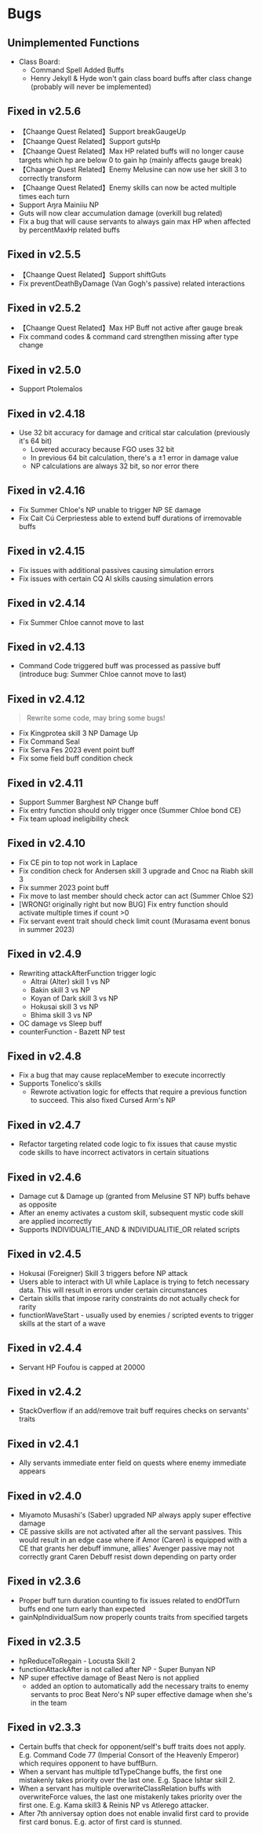 # Bugs

## Unimplemented Functions

- Class Board:
  - Command Spell Added Buffs
  - Henry Jekyll & Hyde won't gain class board buffs after class change (probably will never be implemented)

## Fixed in v2.5.6

- 【Chaange Quest Related】Support breakGaugeUp
- 【Chaange Quest Related】Support gutsHp
- 【Chaange Quest Related】Max HP related buffs will no longer cause targets which hp are below 0 to gain hp (mainly affects gauge break)
- 【Chaange Quest Related】Enemy Melusine can now use her skill 3 to correctly transform
- 【Chaange Quest Related】Enemy skills can now be acted multiple times each turn
- Support Aŋra Mainiiu NP
- Guts will now clear accumulation damage (overkill bug related)
- Fix a bug that will cause servants to always gain max HP when affected by percentMaxHp related buffs

## Fixed in v2.5.5
- 【Chaange Quest Related】Support shiftGuts
- Fix preventDeathByDamage (Van Gogh's passive) related interactions

## Fixed in v2.5.2
- 【Chaange Quest Related】Max HP Buff not active after gauge break
- Fix command codes & command card strengthen missing after type change

## Fixed in v2.5.0
- Support Ptolemaîos

## Fixed in v2.4.18

- Use 32 bit accuracy for damage and critical star calculation (previously it's 64 bit)
  - Lowered accuracy because FGO uses 32 bit
  - In previous 64 bit calculation, there's a ±1 error in damage value
  - NP calculations are always 32 bit, so nor error there

## Fixed in v2.4.16

- Fix Summer Chloe's NP unable to trigger NP SE damage
- Fix Cait Cú Cerpriestess able to extend buff durations of irremovable buffs

## Fixed in v2.4.15

- Fix issues with additional passives causing simulation errors
- Fix issues with certain CQ AI skills causing simulation errors

## Fixed in v2.4.14

- Fix Summer Chloe cannot move to last

## Fixed in v2.4.13

- Command Code triggered buff was processed as passive buff (introduce bug: Summer Chloe cannot move to last)

## Fixed in v2.4.12

> Rewrite some code, may bring some bugs!

- Fix Kingprotea skill 3 NP Damage Up
- Fix Command Seal
- Fix Serva Fes 2023 event point buff
- Fix some field buff condition check

## Fixed in v2.4.11

- Support Summer Barghest NP Change buff
- Fix entry function should only trigger once (Summer Chloe bond CE)
- Fix team upload ineligibility check

## Fixed in v2.4.10

- Fix CE pin to top not work in Laplace
- Fix condition check for Andersen skill 3 upgrade and Cnoc na Riabh skill 3
- Fix summer 2023 point buff
- Fix move to last member should check actor can act (Summer Chloe S2)
- [WRONG! originally right but now BUG] Fix entry function should activate multiple times if count >0
- Fix servant event trait should check limit count (Murasama event bonus in summer 2023)

## Fixed in v2.4.9

- Rewriting attackAfterFunction trigger logic
  - Altrai (Alter) skill 1 vs NP
  - Bakin skill 3 vs NP
  - Koyan of Dark skill 3 vs NP
  - Hokusai skill 3 vs NP
  - Bhima skill 3 vs NP
- OC damage vs Sleep buff
- counterFunction - Bazett NP test

## Fixed in v2.4.8

- Fix a bug that may cause replaceMember to execute incorrectly
- Supports Tonelico's skills
  - Rewrote activation logic for effects that require a previous function to succeed. This also fixed Cursed Arm's NP

## Fixed in v2.4.7

- Refactor targeting related code logic to fix issues that cause mystic code skills to have incorrect activators in certain situations

## Fixed in v2.4.6

- Damage cut & Damage up (granted from Melusine ST NP) buffs behave as opposite
- After an enemy activates a custom skill, subsequent mystic code skill are applied incorrectly
- Supports INDIVIDUALITIE_AND & INDIVIDUALITIE_OR related scripts

## Fixed in v2.4.5

- Hokusai (Foreigner) Skill 3 triggers before NP attack
- Users able to interact with UI while Laplace is trying to fetch necessary data. This will result in errors under certain circumstances
- Certain skills that impose rarity constraints do not actually check for rarity
- functionWaveStart - usually used by enemies / scripted events to trigger skills at the start of a wave

## Fixed in v2.4.4

- Servant HP Foufou is capped at 20000

## Fixed in v2.4.2

- StackOverflow if an add/remove trait buff requires checks on servants' traits

## Fixed in v2.4.1

- Ally servants immediate enter field on quests where enemy immediate appears

## Fixed in v2.4.0

- Miyamoto Musashi's (Saber) upgraded NP always apply super effective damage
- CE passive skills are not activated after all the servant passives. This would result in an edge case where if Amor (Caren)
  is equipped with a CE that grants her debuff immune, allies' Avenger passive may not correctly grant Caren Debuff resist down
  depending on party order

## Fixed in v2.3.6

- Proper buff turn duration counting to fix issues related to endOfTurn buffs end one turn early than expected
- gainNpIndividualSum now properly counts traits from specified targets

## Fixed in v2.3.5

- hpReduceToRegain - Locusta Skill 2
- functionAttackAfter is not called after NP - Super Bunyan NP
- NP super effective damage of Beast Nero is not applied
  - added an option to automatically add the necessary traits to enemy servants to proc Beat Nero's NP super effective damage when she's in the team

## Fixed in v2.3.3

- Certain buffs that check for opponent/self's buff traits does not apply.
  E.g. Command Code 77 (Imperial Consort of the Heavenly Emperor) which requires
  opponent to have buffBurn.
- When a servant has multiple tdTypeChange buffs, the first one mistakenly takes priority over the last one.
  E.g. Space Ishtar skill 2.
- When a servant has multiple overwriteClassRelation buffs with overwriteForce values,
  the last one mistakenly takes priority over the first one.
  E.g. Kama skill3 & Reinis NP vs Atlerego attacker.
- After 7th anniversay option does not enable invalid first card to provide first card bonus.
  E.g. actor of first card is stunned.
